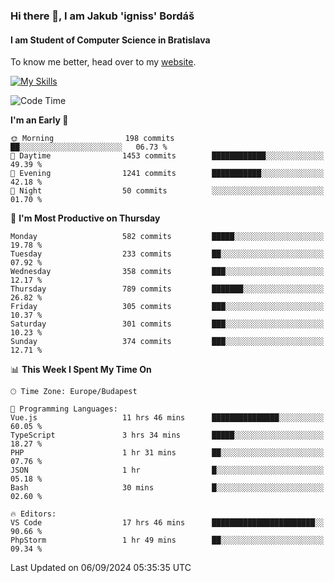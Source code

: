 ### Hi there 👋, I am Jakub 'igniss' Bordáš

#### I am Student of Computer Science in Bratislava
To know me better, head over to my [website](https://bordas.sk).

[![My Skills](https://skillicons.dev/icons?i=js,html,css,figma,svelte,java,kotlin,python,postgresql,typescript,nest,nodejs)](https://bordas.sk)


<!--START_SECTION:waka-->
![Code Time](http://img.shields.io/badge/Code%20Time-1%2C516%20hrs%2015%20mins-blue)

**I'm an Early 🐤** 

```text
🌞 Morning                198 commits         ██░░░░░░░░░░░░░░░░░░░░░░░   06.73 % 
🌆 Daytime                1453 commits        ████████████░░░░░░░░░░░░░   49.39 % 
🌃 Evening                1241 commits        ███████████░░░░░░░░░░░░░░   42.18 % 
🌙 Night                  50 commits          ░░░░░░░░░░░░░░░░░░░░░░░░░   01.70 % 
```
📅 **I'm Most Productive on Thursday** 

```text
Monday                   582 commits         █████░░░░░░░░░░░░░░░░░░░░   19.78 % 
Tuesday                  233 commits         ██░░░░░░░░░░░░░░░░░░░░░░░   07.92 % 
Wednesday                358 commits         ███░░░░░░░░░░░░░░░░░░░░░░   12.17 % 
Thursday                 789 commits         ███████░░░░░░░░░░░░░░░░░░   26.82 % 
Friday                   305 commits         ███░░░░░░░░░░░░░░░░░░░░░░   10.37 % 
Saturday                 301 commits         ███░░░░░░░░░░░░░░░░░░░░░░   10.23 % 
Sunday                   374 commits         ███░░░░░░░░░░░░░░░░░░░░░░   12.71 % 
```


📊 **This Week I Spent My Time On** 

```text
🕑︎ Time Zone: Europe/Budapest

💬 Programming Languages: 
Vue.js                   11 hrs 46 mins      ███████████████░░░░░░░░░░   60.05 % 
TypeScript               3 hrs 34 mins       █████░░░░░░░░░░░░░░░░░░░░   18.27 % 
PHP                      1 hr 31 mins        ██░░░░░░░░░░░░░░░░░░░░░░░   07.76 % 
JSON                     1 hr                █░░░░░░░░░░░░░░░░░░░░░░░░   05.18 % 
Bash                     30 mins             █░░░░░░░░░░░░░░░░░░░░░░░░   02.60 % 

🔥 Editors: 
VS Code                  17 hrs 46 mins      ███████████████████████░░   90.66 % 
PhpStorm                 1 hr 49 mins        ██░░░░░░░░░░░░░░░░░░░░░░░   09.34 % 
```


 Last Updated on 06/09/2024 05:35:35 UTC
<!--END_SECTION:waka-->
